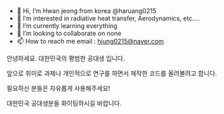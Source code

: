 - 👋 Hi, I’m Hwan jeong from korea @haruang0215
- 👀 I’m interested in radiative heat transfer, Aerodynamics, etc....
- 🌱 I’m currently learning everything
- 💞️ I’m looking to collaborate on none
- 📫 How to reach me 
email : hjung0215@naver.com

안녕하세요. 대한민국의 평범한 공대생 입니다. 

앞으로 취미로 과제나 개인적으로 연구를 하면서 제작한 코드를 올려볼려고 합니다.

필요하신 분들은 자유롭게 사용해주세요!

대한민국 공대생분들 화이팅하시길 바랍니다.

<!---
haruang0215/haruang0215 is a ✨ special ✨ repository because its `README.md` (this file) appears on your GitHub profile.
You can click the Preview link to take a look at your changes.
--->

